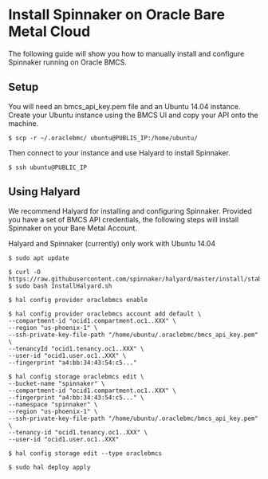 # Install Spinnaker on Oracle Bare Metal Cloud

The following guide will show you how to manually install and configure Spinnaker running on Oracle BMCS.

## Setup

You will need an bmcs_api_key.pem file and an Ubuntu 14.04 instance. Create your Ubuntu instance using the BMCS UI and copy your API onto the machine.

```
$ scp -r ~/.oraclebmc/ ubuntu@PUBLIS_IP:/home/ubuntu/
```

Then connect to your instance and use Halyard to install Spinnaker.

```
$ ssh ubuntu@PUBLIC_IP
```

## Using Halyard

We recommend Halyard for installing and configuring Spinnaker. Provided you have a set of BMCS API credentials, 
the following steps will install Spinnaker on your Bare Metal Account. 

Halyard and Spinnaker (currently) only work with Ubuntu 14.04

```
$ sudo apt update

$ curl -O https://raw.githubusercontent.com/spinnaker/halyard/master/install/stable/InstallHalyard.sh
$ sudo bash InstallHalyard.sh

$ hal config provider oraclebmcs enable

$ hal config provider oraclebmcs account add default \
--compartment-id "ocid1.compartment.oc1..XXX" \
--region "us-phoenix-1" \
--ssh-private-key-file-path "/home/ubuntu/.oraclebmc/bmcs_api_key.pem" \
--tenancyId "ocid1.tenancy.oc1..XXX" \
--user-id "ocid1.user.oc1..XXX" \
--fingerprint "a4:bb:34:43:54:c5..."

$ hal config storage oraclebmcs edit \
--bucket-name "spinnaker" \
--compartment-id "ocid1.compartment.oc1..XXX" \
--fingerprint "a4:bb:34:43:54:c5..." \
--namespace "spinnaker" \
--region "us-phoenix-1" \
--ssh-private-key-file-path "/home/ubuntu/.oraclebmc/bmcs_api_key.pem" \
--tenancy-id "ocid1.tenancy.oc1..XXX" \
--user-id "ocid1.user.oc1..XXX"

$ hal config storage edit --type oraclebmcs

$ sudo hal deploy apply
```

